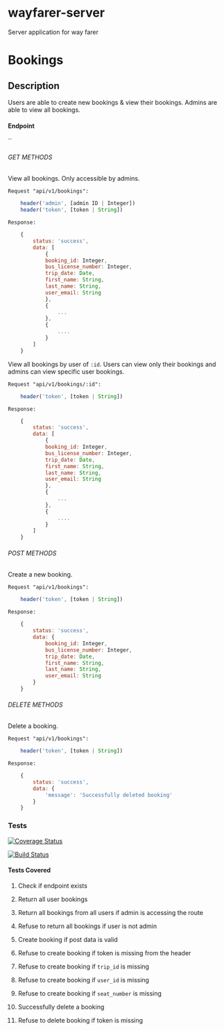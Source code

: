 # wayfarer-server
Server application for way farer

# Bookings

## Description

Users are able to create new bookings & view their bookings. Admins are able to view all bookings.

#### Endpoint

``

###### GET METHODS

View all bookings. Only accessible by admins.

`Request "api/v1/bookings": `
```javascript
    header('admin', [admin ID | Integer])
    header('token', [token | String])
```

`Response: `
```javascript
    {
        status: 'success',
        data: [
            {
            booking_id: Integer,
            bus_license_number: Integer,
            trip_date: Date,
            first_name: String,
            last_name: String,
            user_email: String
            },
            {
                ...
            },
            {
                ....
            }
        ]
    }
```

View all bookings by user of `:id`. Users can view only their bookings and admins can view specific user bookings.

`Request "api/v1/bookings/:id":`
```javascript
    header('token', [token | String])
```

`Response: `
```javascript
    {
        status: 'success',
        data: [
            {
            booking_id: Integer,
            bus_license_number: Integer,
            trip_date: Date,
            first_name: String,
            last_name: String,
            user_email: String
            },
            {
                ...
            },
            {
                ....
            }
        ]
    }
```

###### POST METHODS

Create a new booking.

`Request "api/v1/bookings": `
```javascript
    header('token', [token | String])
```

`Response: `
```javascript
    {
        status: 'success',
        data: {
            booking_id: Integer,
            bus_license_number: Integer,
            trip_date: Date,
            first_name: String,
            last_name: String,
            user_email: String
        }
    }
```



###### DELETE METHODS

Delete a booking.

`Request "api/v1/bookings":`
```javascript
    header('token', [token | String])
```

`Response:`
```javascript
    {
        status: 'success',
        data: {
            'message': 'Successfully deleted booking'
        }
    }
```

### Tests

[![Coverage Status](https://coveralls.io/repos/github/Cheza-Dzabala/wayfarer-server/badge.svg?branch=ft-bookings-167618264)](https://coveralls.io/github/Cheza-Dzabala/wayfarer-server?branch=ft-bookings-167618264)

[![Build Status](https://travis-ci.org/Cheza-Dzabala/wayfarer-server.svg?branch=ft-bookings-167618264)](https://travis-ci.org/Cheza-Dzabala/wayfarer-server)


#### Tests Covered

1. Check if endpoint exists

2. Return all user bookings

3. Return all bookings from all users if admin is accessing the route

4. Refuse to return all bookings if user is not admin

5. Create booking if post data is valid

6. Refuse to create booking if token is missing from the header

7. Refuse to create booking if `trip_id` is missing

8. Refuse to create booking if `user_id` is missing

9. Refuse to create booking if `seat_number` is missing

10. Successfully delete a booking

11. Refuse to delete booking if token is missing

